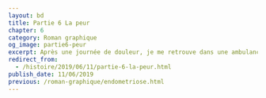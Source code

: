 ```yaml
---
layout: bd
title: Partie 6 La peur
chapter: 6
category: Roman graphique
og_image: partie6-peur
excerpt: Après une journée de douleur, je me retrouve dans une ambulance direction les urgences. C'est la panique, je ne sais pas pourquoi j'ai aussi mal, est-ce l'endométriose la coupable ?
redirect_from:
  - /histoire/2019/06/11/partie-6-la-peur.html
publish_date: 11/06/2019
previous: /roman-graphique/endometriose.html
---
```

<div class="bd-version-one">
    <img src="/assets/roman-graphique/partie6/06- (1).png" alt="">
    <img src="/assets/roman-graphique/partie6/06- (2).png" alt="">
    <img src="/assets/roman-graphique/partie6/06- (3).png" alt="">
    <img src="/assets/roman-graphique/partie6/06- (4).png" alt="">
    <img src="/assets/roman-graphique/partie6/06- (5).png" alt="">
    <img src="/assets/roman-graphique/partie6/06- (6).png" alt="">
    <img src="/assets/roman-graphique/partie6/06- (7).png" alt="">
    <img src="/assets/roman-graphique/partie6/06- (8).png" alt="">
    <img src="/assets/roman-graphique/partie6/06- (9).png" alt="">
    <img src="/assets/roman-graphique/partie6/06- (10).png" alt="">
    <img src="/assets/roman-graphique/partie6/06- (11).png" alt="">
    <img src="/assets/roman-graphique/partie6/06- (12).png" alt="">
    <img src="/assets/roman-graphique/partie6/06- (13).png" alt="">
    <img src="/assets/roman-graphique/partie6/06- (14).png" alt="">
    <img src="/assets/roman-graphique/partie6/06- (15).png" alt="">
    <img src="/assets/roman-graphique/partie6/06- (16).png" alt="">
    <img src="/assets/roman-graphique/partie6/06- (17).png" alt="">
    <img src="/assets/roman-graphique/partie6/06- (18).png" alt="">
    <img src="/assets/roman-graphique/partie6/06- (19).png" alt="">
    <img src="/assets/roman-graphique/partie6/06- (20).png" alt="">
    <img src="/assets/roman-graphique/partie6/06- (21).png" alt="">
    <img src="/assets/roman-graphique/partie6/06- (22).png" alt="">
    <img src="/assets/roman-graphique/partie6/06- (23).png" alt="">
    <img src="/assets/roman-graphique/partie6/06- (24).png" alt="">
    <img src="/assets/roman-graphique/partie6/06- (25).png" alt="">
    <img src="/assets/roman-graphique/partie6/06- (26).png" alt="">
</div>